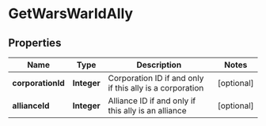
# GetWarsWarIdAlly

## Properties
Name | Type | Description | Notes
------------ | ------------- | ------------- | -------------
**corporationId** | **Integer** | Corporation ID if and only if this ally is a corporation |  [optional]
**allianceId** | **Integer** | Alliance ID if and only if this ally is an alliance |  [optional]



